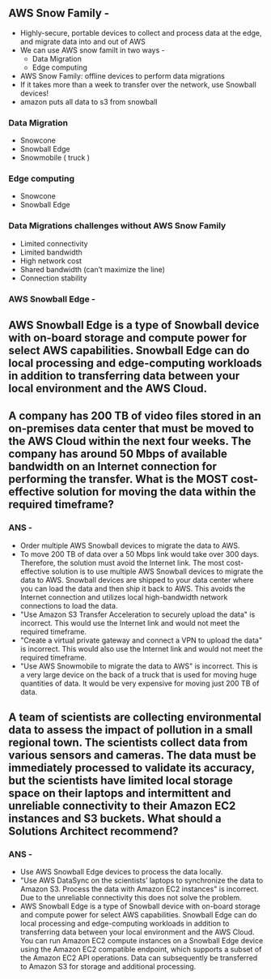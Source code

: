 ## AWS Snow Family -
- Highly-secure, portable devices to collect and process data at the edge, and migrate data into and out of AWS
- We can use AWS snow familt in two ways -
     - Data Migration
     - Edge computing
- AWS Snow Family: offline devices to perform data migrations
- If it takes more than a week to transfer over the network, use Snowball devices!
- amazon puts all data to s3 from snowball

### Data Migration
- Snowcone 
- Snowball Edge
- Snowmobile ( truck )

### Edge computing 
- Snowcone 
- Snowball Edge


### Data Migrations challenges without AWS Snow Family
- Limited connectivity
- Limited bandwidth
- High network cost
- Shared bandwidth (can’t maximize the line)
- Connection stability
































### AWS Snowball Edge -
AWS Snowball Edge is a type of Snowball device with on-board storage and compute power for select AWS capabilities. Snowball Edge can do local processing and edge-computing workloads in addition to transferring data between your local environment and the AWS Cloud. 
--
## A company has 200 TB of video files stored in an on-premises data center that must be moved to the AWS Cloud within the next four weeks. The company has around 50 Mbps of available bandwidth on an Internet connection for performing the transfer. What is the MOST cost-effective solution for moving the data within the required timeframe?
### ANS -
- Order multiple AWS Snowball devices to migrate the data to AWS.
- To move 200 TB of data over a 50 Mbps link would take over 300 days. Therefore, the solution must avoid the Internet link. The most cost-effective solution is to use multiple AWS Snowball devices to migrate the data to AWS. Snowball devices are shipped to your data center where you can load the data and then ship it back to AWS. This avoids the Internet connection and utilizes local high-bandwidth network connections to load the data.
- "Use Amazon S3 Transfer Acceleration to securely upload the data" is incorrect. This would use the Internet link and would not meet the required timeframe.
- "Create a virtual private gateway and connect a VPN to upload the data" is incorrect. This would also use the Internet link and would not meet the required timeframe.
- "Use AWS Snowmobile to migrate the data to AWS" is incorrect. This is a very large device on the back of a truck that is used for moving huge quantities of data. It would be very expensive for moving just 200 TB of data.

## A team of scientists are collecting environmental data to assess the impact of pollution in a small regional town. The scientists collect data from various sensors and cameras. The data must be immediately processed to validate its accuracy, but the scientists have limited local storage space on their laptops and intermittent and unreliable connectivity to their Amazon EC2 instances and S3 buckets. What should a Solutions Architect recommend?
### ANS -
- Use AWS Snowball Edge devices to process the data locally.
- "Use AWS DataSync on the scientists’ laptops to synchronize the data to Amazon S3. Process the data with Amazon EC2 instances" is incorrect. Due to the unreliable connectivity this does not solve the problem.
- AWS Snowball Edge is a type of Snowball device with on-board storage and compute power for select AWS capabilities. Snowball Edge can do local processing and edge-computing workloads in addition to transferring data between your local environment and the AWS Cloud. You can run Amazon EC2 compute instances on a Snowball Edge device using the Amazon EC2 compatible endpoint, which supports a subset of the Amazon EC2 API operations. Data can subsequently be transferred to Amazon S3 for storage and additional processing.
